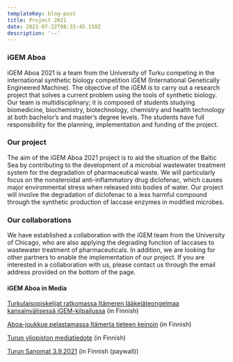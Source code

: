 ```yaml
---
templateKey: blog-post
title: Project 2021
date: 2021-07-22T08:33:45.158Z
description: '--'
---
```

### iGEM Aboa

iGEM Aboa 2021 is a team from the University of Turku competing in the international synthetic biology competition iGEM (International Genetically Engineered Machine). The objective of the iGEM is to carry out a research project that solves a current problem using the tools of synthetic biology. 
Our team is multidisciplinary; it is composed of students studying biomedicine, biochemistry, biotechnology, chemistry and health technology at both bachelor’s and master’s degree levels. The students have full responsibility for the planning, implementation and funding of the project.

### Our project

The aim of the iGEM Aboa 2021 project is to aid the situation of the Baltic Sea by contributing to the development of a microbial wastewater treatment system for the degradation of pharmaceutical waste. We will particularly focus on the nonsteroidal anti-inflammatory drug diclofenac, which causes major environmental stress when released into bodies of water. Our project will involve the degradation of diclofenac to a less harmful compound through the synthetic production of laccase enzymes in modified microbes.

### Our collaborations
We have established a collaboration with the iGEM team from the University of Chicago, who are also applying the degrading function of laccases to wastewater treatment of pharmaceuticals.
In addition, we are looking for other partners to enable the implementation of our project. If you are interested in a collaboration with us, please contact us through the email address provided on the bottom of the page.

#### iGEM Aboa in Media

[Turkulaisopiskelijat ratkomassa Itämeren lääkejäteongelmaa kansainvälisessä iGEM-kilpailussa](https://www.tylkkari.fi/kampus/turkulaisopiskelijat-ratkomassa-itameren-laakejateongelmaa-kansainvalisessa-igem-kilpailussa "Tylkkäri") (in Finnish)

[Aboa-joukkue pelastamassa Itämerta tieteen keinoin](https://itameripaiva.fi/teot/aboa-joukkue-pelastamassa-itamerta-tieteen-keinoin/ "Itämeripäivä") (in Finnish)

[Turun yliopiston mediatiedote](https://www.utu.fi/fi/ajankohtaista/mediatiedote/turun-yliopiston-opiskelijat-pelastamassa-itamerta-kansainvalisen "utu.fi") (in Finnish)

[Turun Sanomat 3.9.2021](https://www.ts.fi/teemat/5414405/Turkulaiset+300+joukkueen+tiedekisaan+Itameriteemalla++miten+hajottaa+vesielioille+haitallisia+laakejaamia "ts.fi") (in Finnish (paywall))